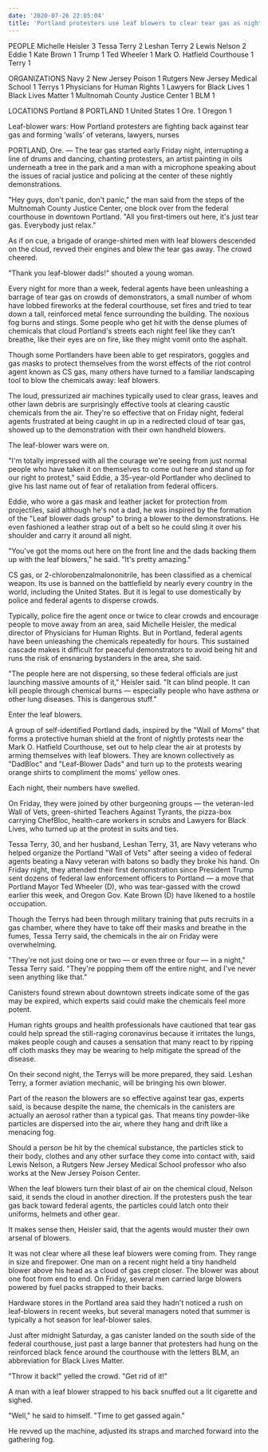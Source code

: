 ```yaml
---
date: '2020-07-26 22:05:04'
title: 'Portland protesters use leaf blowers to clear tear gas as nightly demonstrations against DHS forces continue to grow   The Washington Post'
---
```

PEOPLE
Michelle Heisler               3
Tessa Terry                    2
Leshan Terry                   2
Lewis Nelson                   2
Eddie                          1
Kate Brown                     1
Trump                          1
Ted Wheeler                    1
Mark O. Hatfield Courthouse    1
Terry                          1

ORGANIZATIONS
Navy                           2
New Jersey Poison              1
Rutgers New Jersey Medical School 1
Terrys                         1
Physicians for Human Rights    1
Lawyers for Black Lives        1
Black Lives Matter             1
Multnomah County Justice Center 1
BLM                            1

LOCATIONS
Portland                       8
PORTLAND                       1
United States                  1
Ore.                           1
Oregon                         1

Leaf-blower wars: How Portland protesters are fighting back against tear gas and forming ‘walls’ of veterans, lawyers, nurses

PORTLAND, Ore. — The tear gas started early Friday night, interrupting a
line of drums and dancing, chanting protesters, an artist painting in oils
underneath a tree in the park and a man with a microphone speaking about
the issues of racial justice and policing at the center of these nightly
demonstrations.

"Hey guys, don't panic, don't panic," the man said from the steps of the
Multnomah County Justice Center, one block over from the federal courthouse
in downtown Portland. "All you first-timers out here, it's just tear gas.
Everybody just relax."

As if on cue, a brigade of orange-shirted men with leaf blowers descended
on the cloud, revved their engines and blew the tear gas away. The crowd
cheered.

"Thank you leaf-blower dads!" shouted a young woman.

Every night for more than a week, federal agents have been unleashing a
barrage of tear gas on crowds of demonstrators, a small number of whom have
lobbed fireworks at the federal courthouse, set fires and tried to tear
down a tall, reinforced metal fence surrounding the building. The noxious
fog burns and stings. Some people who get hit with the dense plumes of
chemicals that cloud Portland's streets each night feel like they can't
breathe, like their eyes are on fire, like they might vomit onto the
asphalt.

Though some Portlanders have been able to get respirators, goggles and gas
masks to protect themselves from the worst effects of the riot control
agent known as CS gas, many others have turned to a familiar landscaping
tool to blow the chemicals away: leaf blowers.

The loud, pressurized air machines typically used to clear grass, leaves
and other lawn debris are surprisingly effective tools at clearing caustic
chemicals from the air. They're so effective that on Friday night, federal
agents frustrated at being caught in up in a redirected cloud of tear gas,
showed up to the demonstration with their own handheld blowers.

The leaf-blower wars were on.

"I'm totally impressed with all the courage we're seeing from just normal
people who have taken it on themselves to come out here and stand up for
our right to protest," said Eddie, a 35-year-old Portlander who declined to
give his last name out of fear of retaliation from federal officers.

Eddie, who wore a gas mask and leather jacket for protection from
projectiles, said although he's not a dad, he was inspired by the formation
of the "Leaf blower dads group" to bring a blower to the demonstrations. He
even fashioned a leather strap out of a belt so he could sling it over his
shoulder and carry it around all night.

"You've got the moms out here on the front line and the dads backing them
up with the leaf blowers," he said. "It's pretty amazing."

CS gas, or 2-chlorobenzalmalononitrile, has been classified as a chemical
weapon. Its use is banned on the battlefield by nearly every country in the
world, including the United States. But it is legal to use domestically by
police and federal agents to disperse crowds.

Typically, police fire the agent once or twice to clear crowds and
encourage people to move away from an area, said Michelle Heisler, the
medical director of Physicians for Human Rights. But in Portland, federal
agents have been unleashing the chemicals repeatedly for hours. This
sustained cascade makes it difficult for peaceful demonstrators to avoid
being hit and runs the risk of ensnaring bystanders in the area, she said.

"The people here are not dispersing, so these federal officials are just
launching massive amounts of it," Heisler said. "It can blind people. It
can kill people through chemical burns — especially people who have asthma
or other lung diseases. This is dangerous stuff."

Enter the leaf blowers.

A group of self-identified Portland dads, inspired by the "Wall of Moms"
that forms a protective human shield at the front of nightly protests near
the Mark O. Hatfield Courthouse, set out to help clear the air at protests
by arming themselves with leaf blowers. They are known collectively as
"DadBloc" and "Leaf-Blower Dads" and turn up to the protests wearing orange
shirts to compliment the moms' yellow ones.

Each night, their numbers have swelled.

On Friday, they were joined by other burgeoning groups — the veteran-led
Wall of Vets, green-shirted Teachers Against Tyrants, the pizza-box
carrying ChefBloc, health-care workers in scrubs and Lawyers for Black
Lives, who turned up at the protest in suits and ties.

Tessa Terry, 30, and her husband, Leshan Terry, 31, are Navy veterans who
helped organize the Portland "Wall of Vets" after seeing a video of federal
agents beating a Navy veteran with batons so badly they broke his hand. On
Friday night, they attended their first demonstration since President Trump
sent dozens of federal law enforcement officers to Portland — a move that
Portland Mayor Ted Wheeler (D), who was tear-gassed with the crowd earlier
this week, and Oregon Gov. Kate Brown (D) have likened to a hostile
occupation.

Though the Terrys had been through military training that puts recruits in
a gas chamber, where they have to take off their masks and breathe in the
fumes, Tessa Terry said, the chemicals in the air on Friday were
overwhelming.

"They're not just doing one or two — or even three or four — in a night,"
Tessa Terry said. "They're popping them off the entire night, and I've
never seen anything like that."

Canisters found strewn about downtown streets indicate some of the gas may
be expired, which experts said could make the chemicals feel more potent.

Human rights groups and health professionals have cautioned that tear gas
could help spread the still-raging coronavirus because it irritates the
lungs, makes people cough and causes a sensation that many react to by
ripping off cloth masks they may be wearing to help mitigate the spread of
the disease.

On their second night, the Terrys will be more prepared, they said. Leshan
Terry, a former aviation mechanic, will be bringing his own blower.

Part of the reason the blowers are so effective against tear gas, experts
said, is because despite the name, the chemicals in the canisters are
actually an aerosol rather than a typical gas. That means tiny powder-like
particles are dispersed into the air, where they hang and drift like a
menacing fog.

Should a person be hit by the chemical substance, the particles stick to
their body, clothes and any other surface they come into contact with, said
Lewis Nelson, a Rutgers New Jersey Medical School professor who also works
at the New Jersey Poison Center.

When the leaf blowers turn their blast of air on the chemical cloud, Nelson
said, it sends the cloud in another direction. If the protesters push the
tear gas back toward federal agents, the particles could latch onto their
uniforms, helmets and other gear.

It makes sense then, Heisler said, that the agents would muster their own
arsenal of blowers.

It was not clear where all these leaf blowers were coming from. They range
in size and firepower. One man on a recent night held a tiny handheld
blower above his head as a cloud of gas crept closer. The blower was about
one foot from end to end. On Friday, several men carried large blowers
powered by fuel packs strapped to their backs.

Hardware stores in the Portland area said they hadn't noticed a rush on
leaf-blowers in recent weeks, but several managers noted that summer is
typically a hot season for leaf-blower sales.

Just after midnight Saturday, a gas canister landed on the south side of
the federal courthouse, just past a large banner that protesters had hung
on the reinforced black fence around the courthouse with the letters BLM,
an abbreviation for Black Lives Matter.

"Throw it back!" yelled the crowd. "Get rid of it!"

A man with a leaf blower strapped to his back snuffed out a lit cigarette
and sighed.

"Well," he said to himself. "Time to get gassed again."

He revved up the machine, adjusted its straps and marched forward into the
gathering fog.
